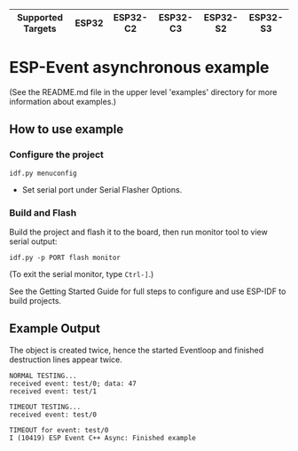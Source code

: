 | Supported Targets | ESP32 | ESP32-C2 | ESP32-C3 | ESP32-S2 | ESP32-S3 |
| ----------------- | ----- | -------- | -------- | -------- | -------- |

# ESP-Event asynchronous example

(See the README.md file in the upper level 'examples' directory for more information about examples.)


## How to use example

### Configure the project

```
idf.py menuconfig
```

* Set serial port under Serial Flasher Options.

### Build and Flash

Build the project and flash it to the board, then run monitor tool to view serial output:

```
idf.py -p PORT flash monitor
```

(To exit the serial monitor, type ``Ctrl-]``.)

See the Getting Started Guide for full steps to configure and use ESP-IDF to build projects.

## Example Output

The object is created twice, hence the started Eventloop and finished destruction lines appear twice.
```
NORMAL TESTING...
received event: test/0; data: 47
received event: test/1

TIMEOUT TESTING...
received event: test/0

TIMEOUT for event: test/0
I (10419) ESP Event C++ Async: Finished example
```
